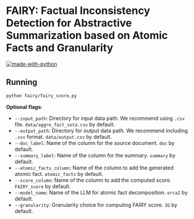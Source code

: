 # FAIRY: Factual Inconsistency Detection for Abstractive Summarization based on Atomic Facts and Granularity

[![made-with-python](https://img.shields.io/badge/Made%20with-Python-red.svg)](#python)

## Running
```bash
python fairy/fairy_score.py
```

**Optional flags**:
- `--input_path`: Directory for input data path. We recommend using `.csv` file. `data/aggre_fact_sota.csv` by default.
- `--output_path`: Directory for output data path. We recommend including `.csv` format. `data/output.csv` by default.
- `--doc_label`: Name of the column for the source document. `doc` by default.
- `--summary_label`: Name of the column for the summary. `summary` by default.
- `--atomic_facts_column`: Name of the column to add the generated atomic fact. `atomic_facts` by default.
- `--score_column`: Name of the column to add the computed score. `FAIRY_score` by default.
- `--model_name`: Name of the LLM for atomic fact decomposition. `orca2` by default.
- `--granularity`: Granularity choice for computing FAIRY score. `3G` by default.
